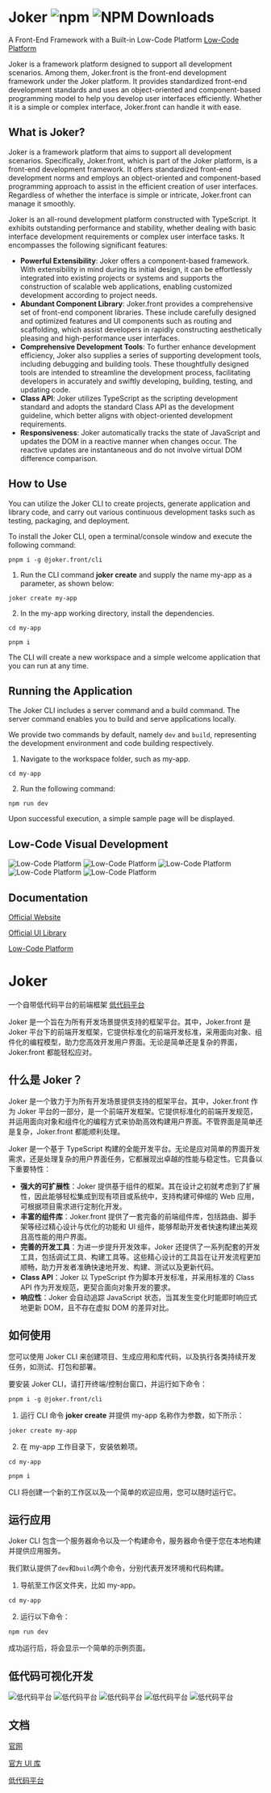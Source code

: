# Joker ![npm](https://img.shields.io/npm/v/%40joker.front%2Fcore) ![NPM Downloads](https://img.shields.io/npm/dw/%40joker.front%2Fcore)

A Front-End Framework with a Built-in Low-Code Platform
[Low-Code Platform](https://lowcode.jokers.pub)

Joker is a framework platform designed to support all development scenarios. Among them, Joker.front is the front-end development framework under the Joker platform. It provides standardized front-end development standards and uses an object-oriented and component-based programming model to help you develop user interfaces efficiently. Whether it is a simple or complex interface, Joker.front can handle it with ease.

## What is Joker?

Joker is a framework platform that aims to support all development scenarios. Specifically, Joker.front, which is part of the Joker platform, is a front-end development framework. It offers standardized front-end development norms and employs an object-oriented and component-based programming approach to assist in the efficient creation of user interfaces. Regardless of whether the interface is simple or intricate, Joker.front can manage it smoothly.

Joker is an all-round development platform constructed with TypeScript. It exhibits outstanding performance and stability, whether dealing with basic interface development requirements or complex user interface tasks. It encompasses the following significant features:

-   **Powerful Extensibility**: Joker offers a component-based framework. With extensibility in mind during its initial design, it can be effortlessly integrated into existing projects or systems and supports the construction of scalable web applications, enabling customized development according to project needs.
-   **Abundant Component Library**: Joker.front provides a comprehensive set of front-end component libraries. These include carefully designed and optimized features and UI components such as routing and scaffolding, which assist developers in rapidly constructing aesthetically pleasing and high-performance user interfaces.
-   **Comprehensive Development Tools**: To further enhance development efficiency, Joker also supplies a series of supporting development tools, including debugging and building tools. These thoughtfully designed tools are intended to streamline the development process, facilitating developers in accurately and swiftly developing, building, testing, and updating code.
-   **Class API**: Joker utilizes TypeScript as the scripting development standard and adopts the standard Class API as the development guideline, which better aligns with object-oriented development requirements.
-   **Responsiveness**: Joker automatically tracks the state of JavaScript and updates the DOM in a reactive manner when changes occur. The reactive updates are instantaneous and do not involve virtual DOM difference comparison.

## How to Use

You can utilize the Joker CLI to create projects, generate application and library code, and carry out various continuous development tasks such as testing, packaging, and deployment.

To install the Joker CLI, open a terminal/console window and execute the following command:

```
pnpm i -g @joker.front/cli
```

1. Run the CLI command **joker create** and supply the name my-app as a parameter, as shown below:

```
joker create my-app
```

2. In the my-app working directory, install the dependencies.

```
cd my-app

pnpm i
```

The CLI will create a new workspace and a simple welcome application that you can run at any time.

## Running the Application

The Joker CLI includes a server command and a build command. The server command enables you to build and serve applications locally.

We provide two commands by default, namely `dev` and `build`, representing the development environment and code building respectively.

1. Navigate to the workspace folder, such as my-app.

```
cd my-app
```

2. Run the following command:

```
npm run dev
```

Upon successful execution, a simple sample page will be displayed.

## Low-Code Visual Development

![Low-Code Platform](readme/img4.png)
![Low-Code Platform](readme/img.jpg)
![Low-Code Platform](readme/img1.jpg)
![Low-Code Platform](readme/img3.jpg)
![Low-Code Platform](readme/img2.png)

## Documentation

[Official Website](https://front.jokers.pub)

[Official UI Library](https://ui.jokers.pub)

[Low-Code Platform](https://jokers.pub)

# Joker

一个自带低代码平台的前端框架
[低代码平台](https://lowcode.jokers.pub)

Joker 是一个旨在为所有开发场景提供支持的框架平台。其中，Joker.front 是 Joker 平台下的前端开发框架，它提供标准化的前端开发标准，采用面向对象、组件化的编程模型，助力您高效开发用户界面。无论是简单还是复杂的界面，Joker.front 都能轻松应对。

## 什么是 Joker？

Joker 是一个致力于为所有开发场景提供支持的框架平台。其中，Joker.front 作为 Joker 平台的一部分，是一个前端开发框架。它提供标准化的前端开发规范，并运用面向对象和组件化的编程方式来协助高效构建用户界面。不管界面是简单还是复杂，Joker.front 都能顺利处理。

Joker 是一个基于 TypeScript 构建的全能开发平台。无论是应对简单的界面开发需求，还是处理复杂的用户界面任务，它都展现出卓越的性能与稳定性。它具备以下重要特性：

-   **强大的可扩展性**：Joker 提供基于组件的框架。其在设计之初就考虑到了扩展性，因此能够轻松集成到现有项目或系统中，支持构建可伸缩的 Web 应用，可根据项目需求进行定制化开发。
-   **丰富的组件库**：Joker.front 提供了一套完备的前端组件库，包括路由、脚手架等经过精心设计与优化的功能和 UI 组件，能够帮助开发者快速构建出美观且高性能的用户界面。
-   **完善的开发工具**：为进一步提升开发效率，Joker 还提供了一系列配套的开发工具，包括调试工具、构建工具等。这些精心设计的工具旨在让开发流程更加顺畅，助力开发者准确快速地开发、构建、测试以及更新代码。
-   **Class API**：Joker 以 TypeScript 作为脚本开发标准，并采用标准的 Class API 作为开发规范，更契合面向对象开发的要求。
-   **响应性**：Joker 会自动追踪 JavaScript 状态，当其发生变化时能即时响应式地更新 DOM，且不存在虚拟 DOM 的差异对比。

## 如何使用

您可以使用 Joker CLI 来创建项目、生成应用和库代码，以及执行各类持续开发任务，如测试、打包和部署。

要安装 Joker CLI，请打开终端/控制台窗口，并运行如下命令：

```
pnpm i -g @joker.front/cli
```

1. 运行 CLI 命令 **joker create** 并提供 my-app 名称作为参数，如下所示：

```
joker create my-app
```

2. 在 my-app 工作目录下，安装依赖项。

```
cd my-app

pnpm i
```

CLI 将创建一个新的工作区以及一个简单的欢迎应用，您可以随时运行它。

## 运行应用

Joker CLI 包含一个服务器命令以及一个构建命令，服务器命令便于您在本地构建并提供应用服务。

我们默认提供了`dev`和`build`两个命令，分别代表开发环境和代码构建。

1. 导航至工作区文件夹，比如 my-app。

```
cd my-app
```

2. 运行以下命令：

```
npm run dev
```

成功运行后，将会显示一个简单的示例页面。

## 低代码可视化开发

![低代码平台](readme/img4.png)
![低代码平台](readme/img.jpg)
![低代码平台](readme/img1.jpg)
![低代码平台](readme/img3.jpg)
![低代码平台](readme/img2.png)

## 文档

[官网](https://front.jokers.pub)

[官方 UI 库](https://ui.jokers.pub)

[低代码平台](https://jokers.pub)
